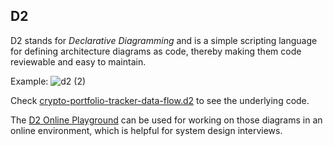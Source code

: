## D2

D2 stands for _Declarative Diagramming_ and is a simple scripting language for defining architecture diagrams as code, thereby making them code reviewable and easy to maintain.

Example:
![d2 (2)](https://github.com/marcin-mazurek/today-i-learned/assets/6684554/b97189d2-0364-4d95-a8c0-a33eda66f28f)


Check [crypto-portfolio-tracker-data-flow.d2](https://github.com/marcin-mazurek/today-i-learned/blob/master/architecture/crypto-portfolio-tracker-data-flow.d2) to see the underlying code.

The [D2 Online Playground](https://play.d2lang.com/) can be used for working on those diagrams in an online environment, which is helpful for system design interviews.

